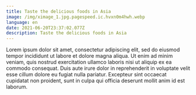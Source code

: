 ```yaml
---
title: Taste the delicious foods in Asia
image: /img/ximage_1.jpg.pagespeed.ic.hvxn0m4hwh.webp
language: en
date: 2021-06-20T23:37:02.077Z
description: Taste the delicious foods in Asia
---
```

Lorem ipsum dolor sit amet, consectetur adipiscing elit, sed do eiusmod tempor incididunt ut labore et dolore magna aliqua. Ut enim ad minim veniam, quis nostrud exercitation ullamco laboris nisi ut aliquip ex ea commodo consequat. Duis aute irure dolor in reprehenderit in voluptate velit esse cillum dolore eu fugiat nulla pariatur. Excepteur sint occaecat cupidatat non proident, sunt in culpa qui officia deserunt mollit anim id est laborum.